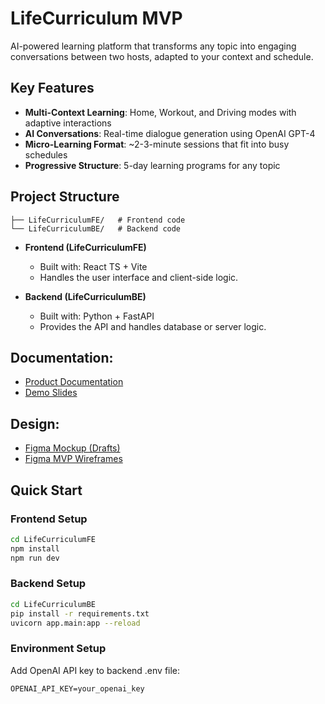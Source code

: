 # LifeCurriculum MVP

AI-powered learning platform that transforms any topic into engaging conversations between two hosts, adapted to your context and schedule.

## Key Features
- **Multi-Context Learning**: Home, Workout, and Driving modes with adaptive interactions
- **AI Conversations**: Real-time dialogue generation using OpenAI GPT-4
- **Micro-Learning Format**: ~2-3-minute sessions that fit into busy schedules
- **Progressive Structure**: 5-day learning programs for any topic


## Project Structure
```LifeCurriculumMVP/
├── LifeCurriculumFE/   # Frontend code
└── LifeCurriculumBE/   # Backend code
```

- **Frontend (LifeCurriculumFE)**
  - Built with: React TS + Vite
  - Handles the user interface and client-side logic.

- **Backend (LifeCurriculumBE)**
  - Built with: Python + FastAPI
  - Provides the API and handles database or server logic.

## Documentation:
- [Product Documentation](https://www.figma.com/design/3dnp3cUNPKFSnQkRh6lbrL/ABP-Demo--Product-Documentation?node-id=52-1501&t=oscjr2nqInn4RV01-1)  
- [Demo Slides](https://www.canva.com/design/DAGx3vUi53Y/cXF7m1PU3M52axuxG_1Scg/edit?utm_content=DAGx3vUi53Y&utm_campaign=designshare&utm_medium=link2&utm_source=sharebutton)  

## Design: 
- [Figma Mockup (Drafts)](https://www.figma.com/make/sNp6BokGthaYVEC92DyHC8/Mock-Up-Version-of-LifeCurriculum--IDEA-ENHANCER?node-id=0-1&t=XgP127SIleWPM5u7-1)  
- [Figma MVP Wireframes](https://www.figma.com/design/ma3igLL0oVEr4RmaHwZgBI/MVP-Wireframe---LifeCurriculum-V2?node-id=0-1&t=7DlvmfvSC6vE0H79-1)


## Quick Start

### Frontend Setup
```bash
cd LifeCurriculumFE
npm install
npm run dev
```

### Backend Setup
```bash
cd LifeCurriculumBE
pip install -r requirements.txt
uvicorn app.main:app --reload
```

### Environment Setup
Add OpenAI API key to backend .env file:
```
OPENAI_API_KEY=your_openai_key
```
